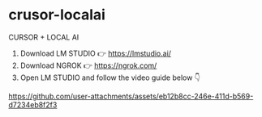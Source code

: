 # crusor-localai
CURSOR + LOCAL AI

1.	Download LM STUDIO 👉 https://lmstudio.ai/
2.	Download NGROK 👉 https://ngrok.com/
3.	Open LM STUDIO and follow the video guide below 👇

https://github.com/user-attachments/assets/eb12b8cc-246e-411d-b569-d7234eb8f2f3


